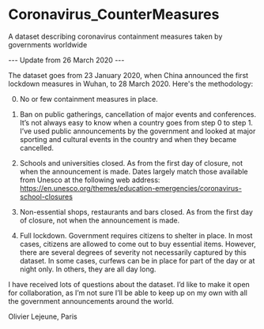 # Coronavirus_CounterMeasures
A dataset describing coronavirus containment measures taken by governments worldwide

--- Update from 26 March 2020 ---

The dataset goes from 23 January 2020, when China announced the first lockdown measures in Wuhan, to 28 March 2020. Here's the methodology:

0. No or few containment measures in place.

1. Ban on public gatherings, cancellation of major events and conferences. It’s not always easy to know when a country goes from step 0 to step 1. I’ve used public announcements by the government and looked at major sporting and cultural events in the country and when they became cancelled.

2. Schools and universities closed. As from the first day of closure, not when the announcement is made. Dates largely match those available from Unesco at the following web address: https://en.unesco.org/themes/education-emergencies/coronavirus-school-closures

3. Non-essential shops, restaurants and bars closed. As from the first day of closure, not when the announcement is made.

4. Full lockdown. Government requires citizens to shelter in place. In most cases, citizens are allowed to come out to buy essential items. However, there are several degrees of severity not necessarily captured by this dataset. In some cases, curfews can be in place for part of the day or at night only. In others, they are all day long.

I have received lots of questions about the dataset. I’d like to make it open for collaboration, as I’m not sure I’ll be able to keep up on my own with all the government announcements around the world.

Olivier Lejeune, Paris
